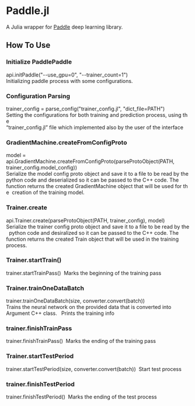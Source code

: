 # Paddle.jl
A Julia wrapper for <a href="https://github.com/PaddlePaddle/Paddle">Paddle</a> deep learning library.

## How To Use
### Initialize PaddlePaddle 
api.initPaddle("--use_gpu=0", "--trainer_count=1") 
Initializing paddle process with some configurations.   

### Configuration Parsing 
trainer_config = parse_config("trainer_config.jl", "dict_file=PATH") 
Setting the configurations for both training and prediction process, using the  “trainer_config.jl” file which implemented also by the user of the interface   

### GradientMachine.createFromConfigProto 
model =  api.GradientMachine.createFromConfigProto(parseProtoObject(PATH,  trainer_config.model_config)) 
Serialize the model config proto object and save it to a file to be read by the  python code and deserialized so it can be passed to the C++ code. The  function returns the created GradientMachine object that will be used for the  creation of the training model. 
 
### Trainer.create 
api.Trainer.create(parseProtoObject(PATH, trainer_config), model) 
Serialize the trainer config proto object and save it to a file to be read by the  python code and desiralized so it can be passed to the C++ code. The  function returns the created Train object that will be used in the training  process.   

### Trainer.startTrain() 
trainer.startTrainPass() 
Marks the beginning of the training pass    

### Trainer.trainOneDataBatch 
trainer.trainOneDataBatch(size, converter.convert(batch)) 
Trains the neural network on the provided data that is converted into  Argument C++ class.  
Prints the training info    

### trainer.finishTrainPass 
trainer.finishTrainPass() 
Marks the ending of the training pass 
 
### Trainer.startTestPeriod 
trainer.startTestPeriod(size, converter.convert(batch)) 
Start test process    

### trainer.finishTestPeriod 
trainer.finishTestPeriod() 
Marks the ending of the test process 
